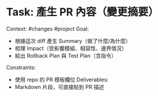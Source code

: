 # Task: 產生 PR 內容（變更摘要）

Context: #changes #project
Goal:
- 根據這次 diff 產生 Summary（做了什麼/為什麼）
- 梳理 Impact（受影響模組、相容性、邊界情況）
- 給出 Rollback Plan 與 Test Plan（含指令）

Constraints:
- 使用 repo 的 PR 模板欄位
Deliverables:
- Markdown 片段，可直接貼到 PR 描述
